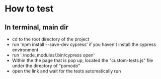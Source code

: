 # How to test

## In terminal, main dir
- cd to the root directory of the project
- run 'npm install --save-dev cypress' if you haven't install the cypress environment
- run './node_modules/.bin/cypress open'
- Within the the page that is pop up, located the "custom-tests.js" file under the directory of "pomodo"
- open the link and wait for the tests automatically run

